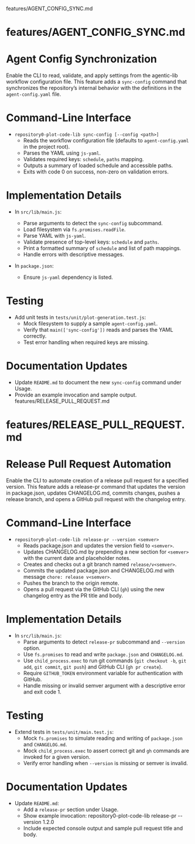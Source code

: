 features/AGENT_CONFIG_SYNC.md
# features/AGENT_CONFIG_SYNC.md
# Agent Config Synchronization

Enable the CLI to read, validate, and apply settings from the agentic-lib workflow configuration file.  This feature adds a `sync-config` command that synchronizes the repository’s internal behavior with the definitions in the `agent-config.yaml` file.

# Command-Line Interface

- `repository0-plot-code-lib sync-config [--config <path>]`
  - Reads the workflow configuration file (defaults to `agent-config.yaml` in the project root).
  - Parses the YAML using `js-yaml`.
  - Validates required keys: `schedule`, `paths` mapping.
  - Outputs a summary of loaded schedule and accessible paths.
  - Exits with code 0 on success, non-zero on validation errors.

# Implementation Details

- In `src/lib/main.js`:
  - Parse arguments to detect the `sync-config` subcommand.
  - Load filesystem via `fs.promises.readFile`.
  - Parse YAML with `js-yaml`.
  - Validate presence of top-level keys: `schedule` and `paths`.
  - Print a formatted summary of `schedule` and list of path mappings.
  - Handle errors with descriptive messages.

- In `package.json`:
  - Ensure `js-yaml` dependency is listed.

# Testing

- Add unit tests in `tests/unit/plot-generation.test.js`:
  - Mock filesystem to supply a sample `agent-config.yaml`.
  - Verify that `main(['sync-config'])` reads and parses the YAML correctly.
  - Test error handling when required keys are missing.

# Documentation Updates

- Update `README.md` to document the new `sync-config` command under Usage.
- Provide an example invocation and sample output.
features/RELEASE_PULL_REQUEST.md
# features/RELEASE_PULL_REQUEST.md
# Release Pull Request Automation

Enable the CLI to automate creation of a release pull request for a specified version. This feature adds a release-pr command that updates the version in package.json, updates CHANGELOG.md, commits changes, pushes a release branch, and opens a GitHub pull request with the changelog entry.

# Command-Line Interface

- `repository0-plot-code-lib release-pr --version <semver>`
  - Reads package.json and updates the version field to `<semver>`.
  - Updates CHANGELOG.md by prepending a new section for `<semver>` with the current date and placeholder notes.
  - Creates and checks out a git branch named `release/v<semver>`.
  - Commits the updated package.json and CHANGELOG.md with message `chore: release v<semver>`.
  - Pushes the branch to the origin remote.
  - Opens a pull request via the GitHub CLI (`gh`) using the new changelog entry as the PR title and body.

# Implementation Details

- In `src/lib/main.js`:
  - Parse arguments to detect `release-pr` subcommand and `--version` option.
  - Use `fs.promises` to read and write `package.json` and `CHANGELOG.md`.
  - Use `child_process.exec` to run git commands (`git checkout -b`, `git add`, `git commit`, `git push`) and GitHub CLI (`gh pr create`).
  - Require `GITHUB_TOKEN` environment variable for authentication with GitHub.
  - Handle missing or invalid semver argument with a descriptive error and exit code 1.

# Testing

- Extend tests in `tests/unit/main.test.js`:
  - Mock `fs.promises` to simulate reading and writing of `package.json` and `CHANGELOG.md`.
  - Mock `child_process.exec` to assert correct git and `gh` commands are invoked for a given version.
  - Verify error handling when `--version` is missing or semver is invalid.

# Documentation Updates

- Update `README.md`:
  - Add a `release-pr` section under Usage.
  - Show example invocation:
    repository0-plot-code-lib release-pr --version 1.2.0
  - Include expected console output and sample pull request title and body.